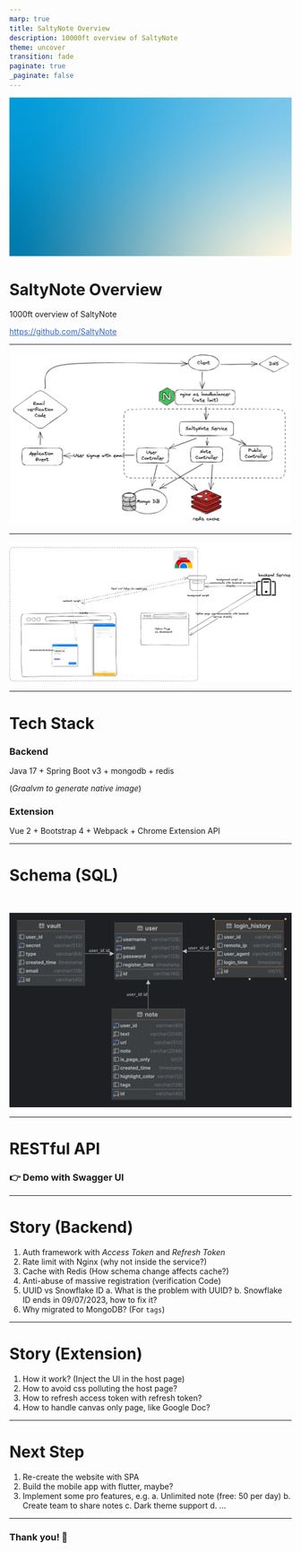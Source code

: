 ```yaml
---
marp: true
title: SaltyNote Overview
description: 10000ft overview of SaltyNote
theme: uncover
transition: fade
paginate: true
_paginate: false
---
```


![bg opacity](./assets/gradient.jpg)

# <!--fit--> SaltyNote Overview

1000ft overview of SaltyNote

https://github.com/SaltyNote

<style scoped>a { color: #36c; }</style>

<!-- This is presenter note. You can write down notes through HTML comment. -->

---

![Service Architecture bg 80%](https://raw.githubusercontent.com/SaltyNote/saltynote-service/master/docs/images/overview.png)

---

![Chrome Extension Architecture bg 90%](./assets/chrome-extension-overview.png)

---

<!-- _backgroundColor: "#123" -->
<!-- _color: "#fff" -->

# Tech Stack
### Backend
Java 17 + Spring Boot v3 + mongodb + redis

(*Graalvm to generate native image*)
### Extension
Vue 2 + Bootstrap 4 + Webpack + Chrome Extension API


---
<!-- _backgroundColor: "#1e2022" -->
<!-- _color: "#fff" -->

# Schema (SQL)
<br/>

![Schema bg 80%](./assets/schema.png)

---

<!-- _backgroundColor: "#123" -->
<!-- _color: "#fff" -->

# RESTful API
### 👉 Demo with Swagger UI

---

# Story (Backend)
1. Auth framework with *Access Token* and *Refresh Token*
2. Rate limit with Nginx (why not inside the service?)
3. Cache with Redis (How schema change affects cache?)
4. Anti-abuse of massive registration (verification Code)
5. UUID vs Snowflake ID 
   a. What is the problem with UUID?
   b. Snowflake ID ends in 09/07/2023, how to fix it?
6. Why migrated to MongoDB? (For `tags`)

---

<!-- _backgroundColor: "#123" -->
<!-- _color: "#fff" -->

# Story (Extension)
1. How it work? (Inject the UI in the host page)
2. How to avoid css polluting the host page?
3. How to refresh access token with refresh token?
4. How to handle canvas only page, like Google Doc?

---

# Next Step
1. Re-create the website with SPA
2. Build the mobile app with flutter, maybe?
3. Implement some pro features, e.g.
   a. Unlimited note (free: 50 per day)
   b. Create team to share notes
   c. Dark theme support
   d. ...
---

<!-- _backgroundColor: "#123" -->
<!-- _color: "#fff" -->
### Thank you! 👏
